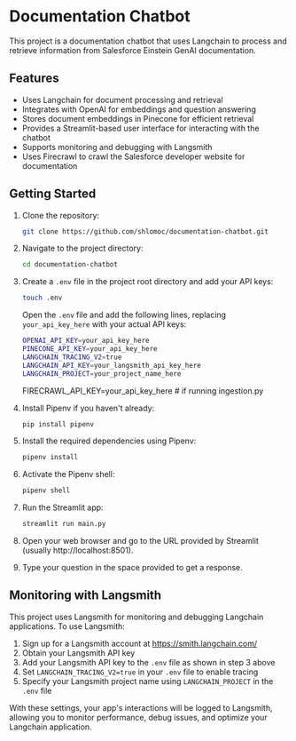 # Documentation Chatbot

This project is a documentation chatbot that uses Langchain to process and retrieve information from Salesforce Einstein GenAI documentation.

## Features

- Uses Langchain for document processing and retrieval
- Integrates with OpenAI for embeddings and question answering
- Stores document embeddings in Pinecone for efficient retrieval
- Provides a Streamlit-based user interface for interacting with the chatbot
- Supports monitoring and debugging with Langsmith
- Uses Firecrawl to crawl the Salesforce developer website for documentation

## Getting Started

1. Clone the repository:
   ```bash
   git clone https://github.com/shlomoc/documentation-chatbot.git
   ```

2. Navigate to the project directory:
   ```bash
   cd documentation-chatbot
   ```

3. Create a `.env` file in the project root directory and add your API keys:
   ```bash
   touch .env
   ```
   Open the `.env` file and add the following lines, replacing `your_api_key_here` with your actual API keys:
   ```bash
   OPENAI_API_KEY=your_api_key_here
   PINECONE_API_KEY=your_api_key_here
   LANGCHAIN_TRACING_V2=true
   LANGCHAIN_API_KEY=your_langsmith_api_key_here
   LANGCHAIN_PROJECT=your_project_name_here
   ```
   FIRECRAWL_API_KEY=your_api_key_here # if running ingestion.py

4. Install Pipenv if you haven't already:
   ```bash
   pip install pipenv
   ```

5. Install the required dependencies using Pipenv:
   ```bash
   pipenv install
   ```

6. Activate the Pipenv shell:
   ```bash
   pipenv shell
   ```

7. Run the Streamlit app:
   ```bash
   streamlit run main.py
   ```

8. Open your web browser and go to the URL provided by Streamlit (usually http://localhost:8501).

9. Type your question in the space provided to get a response.

## Monitoring with Langsmith

This project uses Langsmith for monitoring and debugging Langchain applications. To use Langsmith:

1. Sign up for a Langsmith account at https://smith.langchain.com/
2. Obtain your Langsmith API key
3. Add your Langsmith API key to the `.env` file as shown in step 3 above
4. Set `LANGCHAIN_TRACING_V2=true` in your `.env` file to enable tracing
5. Specify your Langsmith project name using `LANGCHAIN_PROJECT` in the `.env` file

With these settings, your app's interactions will be logged to Langsmith, allowing you to monitor performance, debug issues, and optimize your Langchain application.


